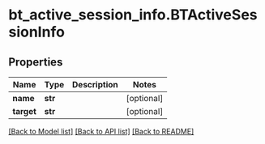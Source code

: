 # bt_active_session_info.BTActiveSessionInfo

## Properties
Name | Type | Description | Notes
------------ | ------------- | ------------- | -------------
**name** | **str** |  | [optional] 
**target** | **str** |  | [optional] 

[[Back to Model list]](../README.md#documentation-for-models) [[Back to API list]](../README.md#documentation-for-api-endpoints) [[Back to README]](../README.md)


